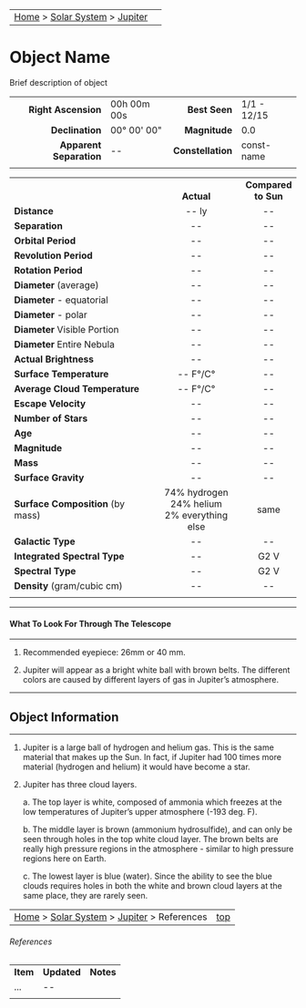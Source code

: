 <!-- 
This it the object template markdown for use in setting up new object pages.
Copy this page to the appropriate sub-folder and rename after the object it describes 

Also, be sure to add entries to the following two pages:

    notes.md -- contains the index of notes 
    mydocs.yml -- will populate the top navigation menu

-->

<!-- Update the variables in the script section below -->
<script src="/js/whatsup.js"></script>
<script type="text/javascript">
	var objectName ="object-name"
	var objectDesc ="object-description"
	var objectImage="object-image.jpg"
</script>

<!-- Update the following breadcrumb trail to location of this document -->
|    |    |
|:---|---:|
|[Home](/notes/#object-notes) > [Solar System](/notes/#solar-system) > [Jupiter](#jupiter) | <div id=whatsup></div> |

# Object Name

Brief description of object

<!-- Update and edit any of the necessary information in the tables below
     remove anything that is not necessary
     -->

<!-- Positional and Observational Information -->
|                       |                 |                 |             |
|----------------------:|:----------------|----------------:|:------------|
|**Right Ascension**    | 00h 00m 00s     |**Best Seen**    | 1/1 - 12/15 |
|**Declination**        | 00&deg; 00' 00" |**Magnitude**    | 0.0         |
|**Apparent Separation**| --              |**Constellation**| const-name  |
|                       |                 |                 |             |
<!-- Apparent Separation only relevant to binary/multiple star systems -->

<!-- Object Detail Information -->

|                            |     |     |
|----------------------------|:---:|:---:|
|                            | <br/>**Actual**| **Compared<br/>to Sun** |
|**Distance**                | -- ly | --  |  <!-- Used on ALL objects  - for planets add: " from Sun (average)" -->
|**Separation**              | --  | --  |  <!-- Used on objects: binary/multiple stars -->
|**Orbital Period**          | --  | --  |  <!-- Used on objects: binary/multiple stars -->
|**Revolution Period**       | --  | --  |  <!-- Used on objects: planets -->
|**Rotation Period**         | --  | --  |  <!-- Used on objects: planets -->
|**Diameter** (average)      | --  | --  |  <!-- Used on objects: stars -->
|**Diameter** - equatorial   | --  | --  |  <!-- Used on objects: planets/stars -->
|**Diameter** - polar        | --  | --  |  <!-- Used on objects: planets/stars -->
|**Diameter** Visible Portion| --  | --  |  <!-- Used on objects: nebula -->
|**Diameter** Entire Nebula  | --  | --  |  <!-- Used on objects: nebula -->
|**Actual Brightness**	     | --  | --  |  <!-- Used on objects: stars/galaxies/nebula -->
|**Surface Temperature**     | -- F&deg;/C&deg; | --  |  <!-- Used on objects: planets -->
|**Average Cloud Temperature**| -- F&deg;/C&deg;| --  |  <!-- Used on objects: planets -->
|**Escape Velocity**         | --  | --  |  <!-- Used on objects: planets -->
|**Number of Stars**         | --  | --  |  <!-- Used on objects: star clusters -->
|**Age**                     | --  | --  |  <!-- Used on objects: star clusters/nebula -->
|**Magnitude**               | --  | --  |  <!-- Used on objects: stars/nebula/galaxies-->
|**Mass**	                 | --  | --  |  <!-- Used on objects: planets/stars -->
|**Surface Gravity**	     | --  | --  |  <!-- Used on objects: planets -->
|**Surface Composition** (by mass) |74% hydrogen<br/>24% helium<br/>2% everything else| same | <!-- Used on objects: Stars -->
|**Galactic Type**           | --  | --  |  <!-- Used on objects: galaxies -->
|**Integrated Spectral Type**| --  | G2 V | <!-- Used on objects: star clusters -->
|**Spectral Type**           | --  | G2 V | <!-- Used on objects: stars/clusters -->
|**Density** (gram/cubic cm) | --  | --  |  <!-- Used on objects: planets -->
|                            |     |     |

---
#### What To Look For Through The Telescope
---
<!-- Update the following per the object being described ... examples below... 
     Quick info about what the viewer will be seeing as they step up to the scope --> 

1.	Recommended eyepiece: 26mm or 40 mm.

1.	Jupiter will appear as a bright white ball with brown belts.   The different colors are caused by different layers of gas in Jupiter’s atmosphere.

<!-- More information can be detailed below for discussion while people view object in the scope -->
---
## Object Information
---

1.	Jupiter is a large ball of hydrogen and helium gas.  This is the same material that makes up the Sun.  In fact, if Jupiter had 100 times more material (hydrogen and helium) it would have become a star.

1.	Jupiter has three cloud layers.

    a.	The top layer is white, composed of ammonia which freezes at the low temperatures of Jupiter’s upper atmosphere (-193 deg. F).

    b.	The middle layer is brown (ammonium hydrosulfide), and can only be seen through holes in the top white cloud layer.  The brown belts are really high pressure regions in the atmosphere - similar to high pressure regions here on Earth.

    c.	The lowest layer is blue (water).  Since the ability to see the blue clouds requires holes in both the white and brown cloud layers at the same place, they are rarely seen.

<!-- More breadcrumb info to be updated... -->
|    |    |
|:---|---:|
|[Home](/notes/#object-notes) > [Solar System](/notes/#solar-system) > [Jupiter](#jupiter) > References| [top](#jupiter) |

<!-- Please provide references for where details were obtained for future update and confirmation... -->

###### References
|   |   |   |
|---|---|---|
|**Item**|**Updated**|**Notes**|
| ... | -- |   |
|   |   |   |

